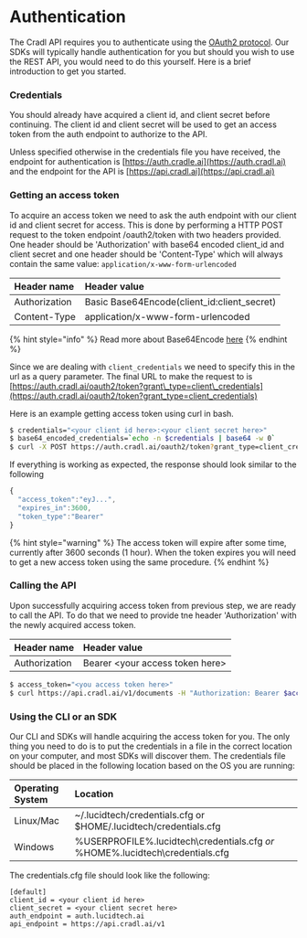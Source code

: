# Authentication

The Cradl API requires you to authenticate using the [OAuth2 protocol](https://tools.ietf.org/html/rfc6749). Our SDKs will typically handle authentication for you but should you wish to use the REST API, you would need to do this yourself. Here is a brief introduction to get you started.

### Credentials

You should already have acquired a client id, and client secret before continuing. The client id and client secret will be used to get an access token from the auth endpoint to authorize to the API.

Unless specified otherwise in the credentials file you have received, the endpoint for authentication is [https://auth.cradle.ai](https://auth.cradl.ai) and the endpoint for the API is [https://api.cradl.ai](https://api.cradl.ai)

### Getting an access token

To acquire an access token we need to ask the auth endpoint with our client id and client secret for access. This is done by performing a HTTP POST request to the token endpoint /oauth2/token with two headers provided. One header should be 'Authorization' with base64 encoded client\_id and client secret and one header should be 'Content-Type' which will always contain the same value: `application/x-www-form-urlencoded`

| Header name | Header value |
| :--- | :--- |
| Authorization | Basic Base64Encode\(client\_id:client\_secret\) |
| Content-Type | application/x-www-form-urlencoded |

{% hint style="info" %}
Read more about Base64Encode [here](https://en.wikipedia.org/wiki/Basic_access_authentication#Client_side)
{% endhint %}

Since we are dealing with `client_credentials` we need to specify this in the url as a query parameter. The final URL to make the request to is [https://auth.cradl.ai/oauth2/token?grant\_type=client\_credentials](https://auth.cradl.ai/oauth2/token?grant_type=client_credentials)

Here is an example getting access token using curl in bash.

```bash
$ credentials="<your client id here>:<your client secret here>"
$ base64_encoded_credentials=`echo -n $credentials | base64 -w 0`
$ curl -X POST https://auth.cradl.ai/oauth2/token?grant_type=client_credentials -H "Content-Type: application/x-www-form-urlencoded" -H "Authorization: Basic $base64_encoded_credentials"
```

If everything is working as expected, the response should look similar to the following

```javascript
{
  "access_token":"eyJ...",
  "expires_in":3600,
  "token_type":"Bearer"
}
```

{% hint style="warning" %}
The access token will expire after some time, currently after 3600 seconds \(1 hour\). When the token expires you will need to get a new access token using the same procedure.
{% endhint %}

### Calling the API

Upon successfully acquiring access token from previous step, we are ready to call the API. To do that we need to provide tne header 'Authorization' with the newly acquired access token.

| Header name | Header value |
| :--- | :--- |
| Authorization | Bearer &lt;your access token here&gt; |

```bash
$ access_token="<you access token here>"
$ curl https://api.cradl.ai/v1/documents -H "Authorization: Bearer $access_token"
```

### Using the CLI or an SDK

Our CLI and SDKs will handle acquiring the access token for you. The only thing you need to do is to put the credentials in a file in the correct location on your computer, and most SDKs will discover them. The credentials file should be placed in the following location based on the OS you are running:

| Operating System | Location |
| :--- | :--- |
| Linux/Mac | ~/.lucidtech/credentials.cfg or $HOME/.lucidtech/credentials.cfg |
| Windows | %USERPROFILE%\.lucidtech\credentials.cfg _or_ %HOME%\.lucidtech\credentials.cfg |

The credentials.cfg file should look like the following:

```text
[default]
client_id = <your client id here>
client_secret = <your client secret here>
auth_endpoint = auth.lucidtech.ai
api_endpoint = https://api.cradl.ai/v1
```


